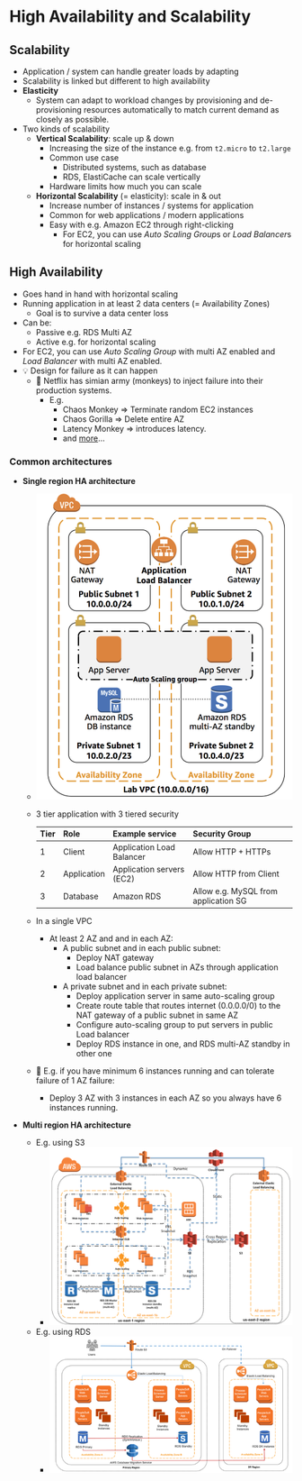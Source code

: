 # High Availability and Scalability

## Scalability

- Application / system can handle greater loads by adapting
- Scalability is linked but different to high availability
- **Elasticity**
  - System can adapt to workload changes by provisioning and de-provisioning resources automatically to match current demand as closely as possible.
- Two kinds of scalability
  - **Vertical Scalability**: scale up & down
    - Increasing the size of the instance e.g. from `t2.micro` to `t2.large`
    - Common use case
      - Distributed systems, such as database
      - RDS, ElastiCache can scale vertically
    - Hardware limits how much you can scale
  - **Horizontal Scalability** (= elasticity): scale in & out
    - Increase number of instances / systems for application
    - Common for web applications / modern applications
    - Easy with e.g. Amazon EC2 through right-clicking
      - For EC2, you can use *Auto Scaling Group*s or *Load Balancer*s for horizontal scaling

## High Availability

- Goes hand in hand with horizontal scaling
- Running application in at least 2 data centers (= Availability Zones)
  - Goal is to survive a data center loss
- Can be:
  - Passive e.g. RDS Multi AZ
  - Active e.g. for horizontal scaling
- For EC2, you can use *Auto Scaling Group* with multi AZ enabled and *Load Balancer* with multi AZ enabled.
- 💡 Design for failure as it can happen
  - 🤗 Netflix has simian army (monkeys) to inject failure into their production systems.
    - E.g.
      - Chaos Monkey => Terminate random EC2 instances
      - Chaos Gorilla => Delete entire AZ
      - Latency Monkey => introduces latency.
      - and [more](https://medium.com/netflix-techblog/the-netflix-simian-army-16e57fbab116)...

### Common architectures

- **Single region HA architecture**
  - ![Single region AZ failure tolerant architecture](img/high-availability/single-region-architecture.png)
  - 3 tier application with 3 tiered security

    | Tier | Role | Example service | Security Group |
    | ---- | ---- | --------------- | -------------- |
    | 1 | Client | Application Load Balancer | Allow HTTP + HTTPs |
    | 2 | Application  | Application servers (EC2) | Allow HTTP from Client |
    | 3 | Database | Amazon RDS | Allow e.g. MySQL from application SG |
  - In a single VPC
    - At least 2 AZ and and in each AZ:
      - A public subnet and in each public subnet:
        - Deploy NAT gateway
        - Load balance public subnet in AZs through application load balancer
      - A private subnet and in each private subnet:
        - Deploy application server in same auto-scaling group
        - Create route table that routes internet (0.0.0.0/0) to the NAT gateway of a public subnet in same AZ
        - Configure auto-scaling group to put servers in public Load balancer
        - Deploy RDS instance in one, and RDS multi-AZ standby in other one
  - 📝 E.g. if you have minimum 6 instances running and can tolerate failure of 1 AZ failure:
    - Deploy 3 AZ with 3 instances in each AZ so you always have 6 instances running.

- **Multi region HA architecture**
  - E.g. using S3
    - ![Multi region HA architecture using S3](img/high-availability/multi-region-s3-architecture.png)
  - E.g. using RDS
    - ![Multi region HA architecture using RDS](img/high-availability/multi-region-rds-architecture.png)

